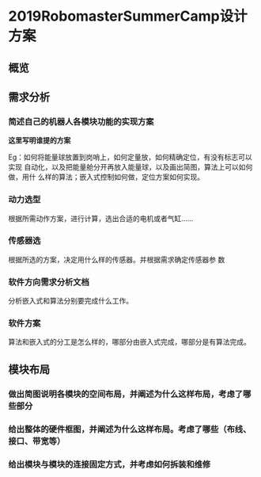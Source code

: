 # 2019RobomasterSummerCamp设计方案
## 概览


## 需求分析
### 简述自己的机器人各模块功能的实现方案
**这里写明谁提的方案**

Eg：如何将能量球放置到岗哨上，如何定量放，如何精确定位，有没有标志可以实现
自动化，以及把能量舱分开再放入能量球，以及画出简图，算法上可以如何做，用什
么样的算法；嵌入式控制如何做，定位方案如何实现。
### 动力选型
根据所需动作方案，进行计算，选出合适的电机或者气缸……
### 传感器选
根据所选的方案，决定用什么样的传感器。并根据需求确定传感器参
数
### 软件方向需求分析文档
分析嵌入式和算法分别要完成什么工作。
### 软件方案
算法和嵌入式的分工是怎么样的，哪部分由嵌入式完成，哪部分是有算法完成。
## 模块布局
### 做出简图说明各模块的空间布局，并阐述为什么这样布局，考虑了哪些部分
### 给出整体的硬件框图，并阐述为什么这样布局。考虑了哪些（布线、接口、带宽等）
### 给出模块与模块的连接固定方式，并考虑如何拆装和维修

 